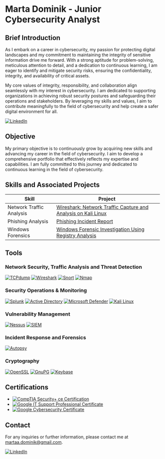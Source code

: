 # Marta Dominik - Junior Cybersecurity Analyst

## Brief Introduction

As I embark on a career in cybersecurity, my passion for protecting digital landscapes and my commitment to maintaining the integrity of sensitive information drive me forward. With a strong aptitude for problem-solving, meticulous attention to detail, and a dedication to continuous learning, I am eager to identify and mitigate security risks, ensuring the confidentiality, integrity, and availability of critical assets.

My core values of integrity, responsibility, and collaboration align seamlessly with my interest in cybersecurity. I am dedicated to supporting organizations in achieving robust security postures and safeguarding their operations and stakeholders. By leveraging my skills and values, I aim to contribute meaningfully to the field of cybersecurity and help create a safer digital environment for all.

[![LinkedIn](https://img.shields.io/badge/LinkedIn-0077B5?style=for-the-badge&logo=linkedin&logoColor=white)](https://www.linkedin.com/in/marta-dominik-a67803233/)

## Objective

My primary objective is to continuously grow by acquiring new skills and advancing my career in the field of cybersecurity. I aim to develop a comprehensive portfolio that effectively reflects my expertise and capabilities. I am fully committed to this journey and dedicated to continuous learning in the field of cybersecurity.

## Skills and Associated Projects

| Skill                   | Project                                                                 |
|-------------------------|-------------------------------------------------------------------------|
| Network Traffic Analysis | [Wireshark: Network Traffic Capture and Analysis on Kali Linux](https://github.com/MarthaDominik/Wireshark-Network-Traffic-Capture-and-Analysis-on-Kali-Linux) |
| Phishing Analysis       | [Phishing Incident Report](https://github.com/MarthaDominik/Phishing-Incident-Report) |
| Windows Forensics       | [Windows Forensic Investigation Using Registry Analysis](https://github.com/MarthaDominik/Windows-Forensic-Investigation-Using-Registry-Analysis) |

## Tools

### Network Security, Traffic Analysis and Threat Detection
[![TCPdump](https://img.shields.io/badge/TCPdump-FF5500?style=for-the-badge&logo=tcpdump&logoColor=white)](https://www.tcpdump.org/)
[![Wireshark](https://img.shields.io/badge/Wireshark-1679A7?style=for-the-badge&logo=wireshark&logoColor=white)](https://www.wireshark.org/)
[![Snort](https://img.shields.io/badge/Snort-FF2B2B?style=for-the-badge&logo=snort&logoColor=white)](https://www.snort.org/)
[![Nmap](https://img.shields.io/badge/Nmap-4682B4?style=for-the-badge&logo=nmap&logoColor=white)](https://nmap.org/)

### Security Operations & Monitoring
[![Splunk](https://img.shields.io/badge/Splunk-000000?style=for-the-badge&logo=splunk&logoColor=white)](https://www.splunk.com/)
[![Active Directory](https://img.shields.io/badge/Active_Directory-0078D4?style=for-the-badge&logo=microsoft&logoColor=white)](https://learn.microsoft.com/en-us/windows-server/identity/ad-ds)
[![Microsoft Defender](https://img.shields.io/badge/Microsoft_Defender-1E90FF?style=for-the-badge&logo=microsoft&logoColor=white)](https://www.microsoft.com/en-us/microsoft-365/windows/microsoft-defender-antivirus)
[![Kali Linux](https://img.shields.io/badge/Kali_Linux-557C94?style=for-the-badge&logo=kali-linux&logoColor=white)](https://www.kali.org/)

### Vulnerability Management
[![Nessus](https://img.shields.io/badge/Nessus-00C7B7?style=for-the-badge&logo=tenable&logoColor=white)](https://www.tenable.com/products/nessus)
[![SIEM](https://img.shields.io/badge/SIEM-FF5722?style=for-the-badge&logo=siem&logoColor=white)](https://www.varonis.com/blog/what-is-a-siem)

### Incident Response and Forensics
[![Autopsy](https://img.shields.io/badge/Autopsy-3E9BCF?style=for-the-badge&logo=autopsy&logoColor=white)](https://www.sleuthkit.org/autopsy/)

### Cryptography
[![OpenSSL](https://img.shields.io/badge/OpenSSL-721412?style=for-the-badge&logo=openssl&logoColor=white)](https://www.openssl.org/)
[![GnuPG](https://img.shields.io/badge/GnuPG-0093DD?style=for-the-badge&logo=gnu-privacy-guard&logoColor=white)](https://gnupg.org/)
[![Keybase](https://img.shields.io/badge/Keybase-33A0FF?style=for-the-badge&logo=keybase&logoColor=white)](https://keybase.io/)

## Certifications

- [![CompTIA Security+ ce Certification](https://img.shields.io/badge/CompTIA_Security%2B_ce_Certification-E60000?style=for-the-badge&logo=comptia&logoColor=white)](https://www.credly.com/badges/a5cd628c-47a9-41b8-8ac0-d9ace22ac7f6/public_url)
- [![Google IT Support Professional Certificate](https://img.shields.io/badge/Google_IT_Support_Professional_Certificate-4285F4?style=for-the-badge&logo=google&logoColor=white)](https://www.credly.com/badges/5924a725-696c-4a9b-9a47-65bcb3a79c78/public_url)
- [![Google Cybersecurity Certificate](https://img.shields.io/badge/Google_Cybersecurity_Certificate-4285F4?style=for-the-badge&logo=google&logoColor=white)](https://www.credly.com/badges/f966502d-be9b-4953-88bb-efed99eddfb1/public_url)

## Contact

For any inquiries or further information, please contact me at [martaa.dominik@gmail.com](mailto:martaa.dominik@gmail.com).

[![LinkedIn](https://img.shields.io/badge/LinkedIn-0077B5?style=for-the-badge&logo=linkedin&logoColor=white)](https://www.linkedin.com/in/marta-dominik-a67803233/)
